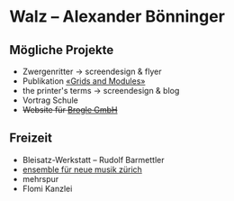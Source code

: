 # Walz – Alexander Bönninger

## Mögliche Projekte
* Zwergenritter → screendesign &  flyer
* Publikation [«Grids and Modules»](https://github.com/signalwerk/grids-and-modules)
* the printer's terms → screendesign & blog
* Vortrag Schule
* ~~Website für [Brogle GmbH](http://www.broglegmbh.ch/)~~

## Freizeit
* Bleisatz-Werkstatt – Rudolf Barmettler
* [ensemble für neue musik zürich](http://www.ensemble.ch/)
* mehrspur
* Flomi Kanzlei
